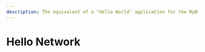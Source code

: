 ```yaml
---
description: The equivalent of a "Hello World" application for the MyBit Network protocol.
---
```


# Hello Network

